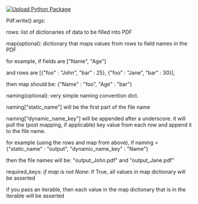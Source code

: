 [![Upload Python Package](https://github.com/HFxLhT8JqeU5BnUG/etb-pdf/actions/workflows/python-publish.yml/badge.svg)](https://github.com/HFxLhT8JqeU5BnUG/etb-pdf/actions/workflows/python-publish.yml)

Pdf.write() args:

rows: list of dictionaries of data to be filled into PDF

map(optional): dictionary that maps values from rows to field names in the PDF

for example, if fields are ["Name", "Age"]

and rows are [{"foo" : "John", "bar" : 25}, {"foo" : "Jane", "bar" : 30}], 

then map should be: {"Name" : "foo", "Age" : "bar"}

naming(optional): very simple naming convention dict.

naming["static_name"] will be the first part of the file name

naming["dynamic_name_key"] will be appended after a underscore. it will pull the (post mapping, if applicable) key value from each row and append it to the file name.

for example (using the rows and map from above), if naming = {"static_name" : "output", "dynamic_name_key" : "Name"}

then the file names will be: "output_John.pdf" and "output_Jane.pdf"

required_keys: *if map is not None*: if True, all values in map dictionary will be asserted

if you pass an iterable, then each value in the map dictionary that is in the iterable will be asserted